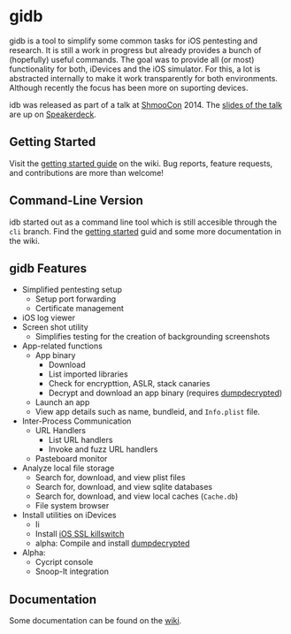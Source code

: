 # gidb

gidb is a tool to simplify some common tasks for iOS pentesting and research. It is still a work in progress but already provides a bunch of (hopefully) useful commands. The goal was to provide all (or most) functionality for both, iDevices and the iOS simulator.  For this, a lot is abstracted internally to make it work transparently for both environments. Although recently the focus has been more on suporting devices.

idb was released as part of a talk at [ShmooCon](http://shmoocon.org) 2014. The [slides of the talk](https://speakerdeck.com/dmayer/introducing-idb-simplified-blackbox-ios-app-pentesting) are up on [Speakerdeck](https://speakerdeck.com/dmayer/introducing-idb-simplified-blackbox-ios-app-pentesting).

## Getting Started 
Visit the [getting started guide](//github.com/dmayer/idb/wiki/Getting-started) on the wiki. Bug reports, feature requests, and contributions are more than welcome!

## Command-Line Version
idb started out as a command line tool which is still accesible through the `cli` branch. Find the [getting started](//github.com/dmayer/idb/wiki/CLI-Version:-Getting-Started) guid and some more documentation in the wiki.

## gidb Features

* Simplified pentesting setup
    * Setup port forwarding 
    * Certificate management
* iOS log viewer
* Screen shot utility
    * Simplifies testing for the creation of backgrounding screenshots
* App-related functions
     * App binary
        * Download
        * List imported libraries
        * Check for encrypttion, ASLR, stack canaries
        * Decrypt and download an app binary (requires [dumpdecrypted](//github.com/stefanesser/dumpdecrypted))
     * Launch an app
     * View app details such as name, bundleid, and `Info.plist` file.
* Inter-Process Communication
     * URL Handlers
        * List URL handlers
        * Invoke and fuzz URL handlers
     * Pasteboard monitor
* Analyze local file storage
    * Search for, download, and view plist files
    * Search for, download, and view sqlite databases
    * Search for, download, and view local caches  (`Cache.db`)
    * File system browser
* Install utilities on iDevices 
    * Ii   
    * Install [iOS SSL killswitch](//github.com/iSECPartners/ios-ssl-kill-switch)
    * alpha: Compile and install [dumpdecrypted](//github.com/stefanesser/dumpdecrypted)
* Alpha:
  * Cycript console
  * Snoop-It integration

## Documentation
Some documentation can be found on the [wiki](//github.com/dmayer/idb/wiki).


